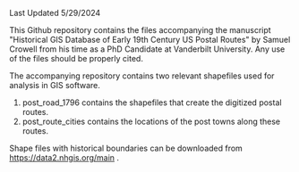 
Last Updated 5/29/2024

This Github repository contains the files accompanying the manuscript "Historical GIS Database of Early 19th Century US Postal Routes" by Samuel Crowell
from his time as a PhD Candidate at Vanderbilt University. Any use of the files should be properly cited.

The accompanying repository contains two relevant shapefiles used for analysis in GIS software.

1) post_road_1796 contains the shapefiles that create the digitized postal routes.
2) post_route_cities contains the locations of the post towns along these routes.

Shape files with historical boundaries can be downloaded from https://data2.nhgis.org/main .
